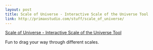 ```yaml
--- 
layout: post
title: Scale of Universe - Interactive Scale of the Universe Tool
link: http://primaxstudio.com/stuff/scale_of_universe/
---
```

<a href="http://primaxstudio.com/stuff/scale_of_universe/">Scale of
Universe - Interactive Scale of the Universe Tool</a>

<p>Fun to drag your way through different scales.</p>
